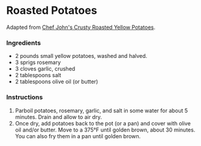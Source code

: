 # Roasted Potatoes

Adapted from [Chef John's Crusty Roasted Yellow Potatoes](http://foodwishes.blogspot.com/2010/07/crusty-roasted-yellow-potatoes-now-with.html).

### Ingredients

- 2 pounds small yellow potatoes, washed and halved.
- 3 sprigs rosemary
- 3 cloves garlic, crushed
- 2 tablespoons salt
- 2 tablespoons olive oil (or butter)

### Instructions

1. Parboil potatoes, rosemary, garlic, and salt in some water for about 5 minutes. Drain and allow to air dry.
2. Once dry, add potatoes back to the pot (or a pan) and cover with olive oil and/or butter. Move to a 375&deg;F until golden brown, about 30 minutes. You can also fry them in a pan until golden brown.
